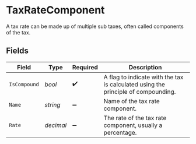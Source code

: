 # TaxRateComponent

A tax rate can be made up of multiple sub taxes, often called components of the tax.


## Fields

| Field                                                                              | Type                                                                               | Required                                                                           | Description                                                                        |
| ---------------------------------------------------------------------------------- | ---------------------------------------------------------------------------------- | ---------------------------------------------------------------------------------- | ---------------------------------------------------------------------------------- |
| `IsCompound`                                                                       | *bool*                                                                             | :heavy_check_mark:                                                                 | A flag to indicate with the tax is calculated using the principle of compounding.  |
| `Name`                                                                             | *string*                                                                           | :heavy_minus_sign:                                                                 | Name of the tax rate component.                                                    |
| `Rate`                                                                             | *decimal*                                                                          | :heavy_minus_sign:                                                                 | The rate of the tax rate component, usually a percentage.                          |